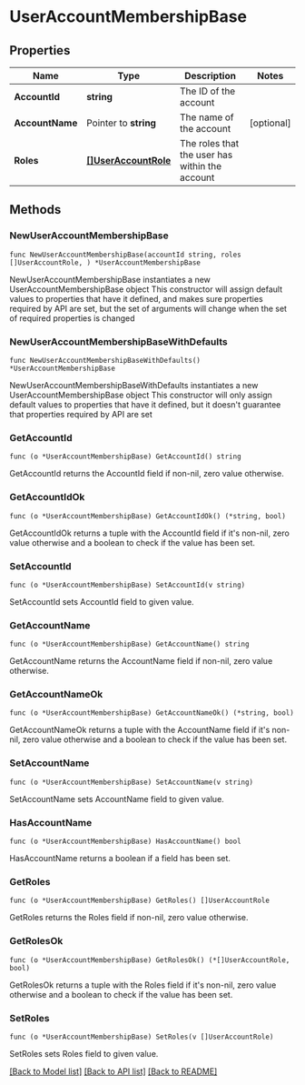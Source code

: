 # UserAccountMembershipBase

## Properties

Name | Type | Description | Notes
------------ | ------------- | ------------- | -------------
**AccountId** | **string** | The ID of the account | 
**AccountName** | Pointer to **string** | The name of the account | [optional] 
**Roles** | [**[]UserAccountRole**](UserAccountRole.md) | The roles that the user has within the account | 

## Methods

### NewUserAccountMembershipBase

`func NewUserAccountMembershipBase(accountId string, roles []UserAccountRole, ) *UserAccountMembershipBase`

NewUserAccountMembershipBase instantiates a new UserAccountMembershipBase object
This constructor will assign default values to properties that have it defined,
and makes sure properties required by API are set, but the set of arguments
will change when the set of required properties is changed

### NewUserAccountMembershipBaseWithDefaults

`func NewUserAccountMembershipBaseWithDefaults() *UserAccountMembershipBase`

NewUserAccountMembershipBaseWithDefaults instantiates a new UserAccountMembershipBase object
This constructor will only assign default values to properties that have it defined,
but it doesn't guarantee that properties required by API are set

### GetAccountId

`func (o *UserAccountMembershipBase) GetAccountId() string`

GetAccountId returns the AccountId field if non-nil, zero value otherwise.

### GetAccountIdOk

`func (o *UserAccountMembershipBase) GetAccountIdOk() (*string, bool)`

GetAccountIdOk returns a tuple with the AccountId field if it's non-nil, zero value otherwise
and a boolean to check if the value has been set.

### SetAccountId

`func (o *UserAccountMembershipBase) SetAccountId(v string)`

SetAccountId sets AccountId field to given value.


### GetAccountName

`func (o *UserAccountMembershipBase) GetAccountName() string`

GetAccountName returns the AccountName field if non-nil, zero value otherwise.

### GetAccountNameOk

`func (o *UserAccountMembershipBase) GetAccountNameOk() (*string, bool)`

GetAccountNameOk returns a tuple with the AccountName field if it's non-nil, zero value otherwise
and a boolean to check if the value has been set.

### SetAccountName

`func (o *UserAccountMembershipBase) SetAccountName(v string)`

SetAccountName sets AccountName field to given value.

### HasAccountName

`func (o *UserAccountMembershipBase) HasAccountName() bool`

HasAccountName returns a boolean if a field has been set.

### GetRoles

`func (o *UserAccountMembershipBase) GetRoles() []UserAccountRole`

GetRoles returns the Roles field if non-nil, zero value otherwise.

### GetRolesOk

`func (o *UserAccountMembershipBase) GetRolesOk() (*[]UserAccountRole, bool)`

GetRolesOk returns a tuple with the Roles field if it's non-nil, zero value otherwise
and a boolean to check if the value has been set.

### SetRoles

`func (o *UserAccountMembershipBase) SetRoles(v []UserAccountRole)`

SetRoles sets Roles field to given value.



[[Back to Model list]](../README.md#documentation-for-models) [[Back to API list]](../README.md#documentation-for-api-endpoints) [[Back to README]](../README.md)


